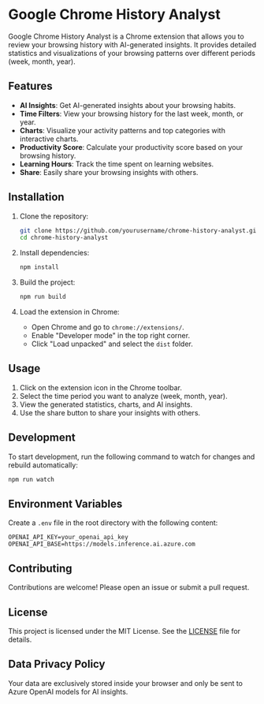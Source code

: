 # Google Chrome History Analyst

Google Chrome History Analyst is a Chrome extension that allows you to review your browsing history with AI-generated insights. It provides detailed statistics and visualizations of your browsing patterns over different periods (week, month, year).

## Features

- **AI Insights**: Get AI-generated insights about your browsing habits.
- **Time Filters**: View your browsing history for the last week, month, or year.
- **Charts**: Visualize your activity patterns and top categories with interactive charts.
- **Productivity Score**: Calculate your productivity score based on your browsing history.
- **Learning Hours**: Track the time spent on learning websites.
- **Share**: Easily share your browsing insights with others.

## Installation

1. Clone the repository:
    ```sh
    git clone https://github.com/yourusername/chrome-history-analyst.git
    cd chrome-history-analyst
    ```

2. Install dependencies:
    ```sh
    npm install
    ```

3. Build the project:
    ```sh
    npm run build
    ```

4. Load the extension in Chrome:
    - Open Chrome and go to `chrome://extensions/`.
    - Enable "Developer mode" in the top right corner.
    - Click "Load unpacked" and select the `dist` folder.

## Usage

1. Click on the extension icon in the Chrome toolbar.
2. Select the time period you want to analyze (week, month, year).
3. View the generated statistics, charts, and AI insights.
4. Use the share button to share your insights with others.

## Development

To start development, run the following command to watch for changes and rebuild automatically:
```sh
npm run watch
```

## Environment Variables

Create a `.env` file in the root directory with the following content:
```
OPENAI_API_KEY=your_openai_api_key
OPENAI_API_BASE=https://models.inference.ai.azure.com
```

## Contributing

Contributions are welcome! Please open an issue or submit a pull request.

## License

This project is licensed under the MIT License. See the [LICENSE](LICENSE) file for details.

## Data Privacy Policy

Your data are exclusively stored inside your browser and only be sent to Azure OpenAI models for AI insights.
